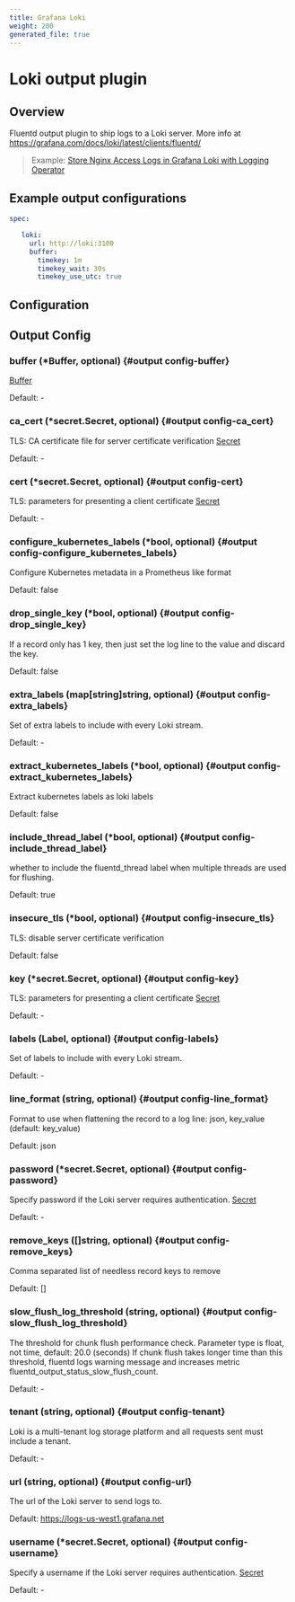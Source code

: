 ```yaml
---
title: Grafana Loki
weight: 200
generated_file: true
---
```


# Loki output plugin 
## Overview
 Fluentd output plugin to ship logs to a Loki server.
 More info at https://grafana.com/docs/loki/latest/clients/fluentd/
 >Example: [Store Nginx Access Logs in Grafana Loki with Logging Operator](../../../../quickstarts/loki-nginx/)

 ## Example output configurations
 ```yaml
 spec:

	loki:
	  url: http://loki:3100
	  buffer:
	    timekey: 1m
	    timekey_wait: 30s
	    timekey_use_utc: true

 ```

## Configuration
## Output Config

### buffer (*Buffer, optional) {#output config-buffer}

[Buffer](../buffer/) 

Default: -

### ca_cert (*secret.Secret, optional) {#output config-ca_cert}

TLS: CA certificate file for server certificate verification [Secret](../secret/) 

Default: -

### cert (*secret.Secret, optional) {#output config-cert}

TLS: parameters for presenting a client certificate [Secret](../secret/) 

Default: -

### configure_kubernetes_labels (*bool, optional) {#output config-configure_kubernetes_labels}

Configure Kubernetes metadata in a Prometheus like format

Default: false

### drop_single_key (*bool, optional) {#output config-drop_single_key}

If a record only has 1 key, then just set the log line to the value and discard the key.

Default: false

### extra_labels (map[string]string, optional) {#output config-extra_labels}

Set of extra labels to include with every Loki stream. 

Default: -

### extract_kubernetes_labels (*bool, optional) {#output config-extract_kubernetes_labels}

Extract kubernetes labels as loki labels

Default: false

### include_thread_label (*bool, optional) {#output config-include_thread_label}

whether to include the fluentd_thread label when multiple threads are used for flushing.

Default: true

### insecure_tls (*bool, optional) {#output config-insecure_tls}

TLS: disable server certificate verification

Default: false

### key (*secret.Secret, optional) {#output config-key}

TLS: parameters for presenting a client certificate [Secret](../secret/) 

Default: -

### labels (Label, optional) {#output config-labels}

Set of labels to include with every Loki stream. 

Default: -

### line_format (string, optional) {#output config-line_format}

Format to use when flattening the record to a log line: json, key_value (default: key_value) 

Default: json

### password (*secret.Secret, optional) {#output config-password}

Specify password if the Loki server requires authentication. [Secret](../secret/) 

Default: -

### remove_keys ([]string, optional) {#output config-remove_keys}

Comma separated list of needless record keys to remove

Default: []

### slow_flush_log_threshold (string, optional) {#output config-slow_flush_log_threshold}

The threshold for chunk flush performance check. Parameter type is float, not time, default: 20.0 (seconds) If chunk flush takes longer time than this threshold, fluentd logs warning message and increases metric fluentd_output_status_slow_flush_count. 

Default: -

### tenant (string, optional) {#output config-tenant}

Loki is a multi-tenant log storage platform and all requests sent must include a tenant. 

Default: -

### url (string, optional) {#output config-url}

The url of the Loki server to send logs to.

Default: https://logs-us-west1.grafana.net

### username (*secret.Secret, optional) {#output config-username}

Specify a username if the Loki server requires authentication. [Secret](../secret/) 

Default: -


